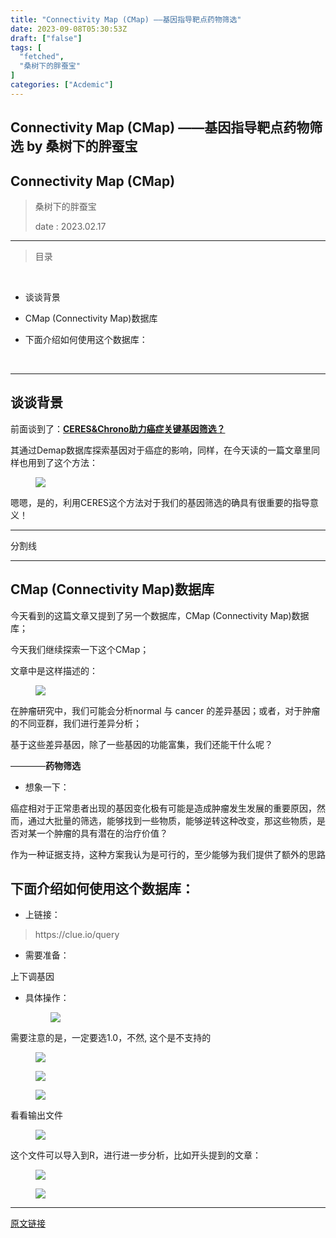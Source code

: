 ```yaml
---
title: "Connectivity Map (CMap) ——基因指导靶点药物筛选"
date: 2023-09-08T05:30:53Z
draft: ["false"]
tags: [
  "fetched",
  "桑树下的胖蚕宝"
]
categories: ["Acdemic"]
---
```

Connectivity Map (CMap) ——基因指导靶点药物筛选 by 桑树下的胖蚕宝
------
<div><section data-tool="mdnice编辑器" data-website="https://www.mdnice.com"><h1 data-tool="mdnice编辑器"><span></span><span>Connectivity Map (CMap)</span></h1><blockquote data-tool="mdnice编辑器"><p>桑树下的胖蚕宝</p><p>date : 2023.02.17</p></blockquote><hr data-tool="mdnice编辑器"><blockquote data-tool="mdnice编辑器"><p>目录</p></blockquote><p data-tool="mdnice编辑器"><br></p><ul><li><p>谈谈背景</p></li><li><p>CMap (Connectivity Map)数据库</p></li><li><p>下面介绍如何使用这个数据库：</p></li></ul><p data-tool="mdnice编辑器"><br></p><hr data-tool="mdnice编辑器"><h2 data-tool="mdnice编辑器"><span></span><span>谈谈背景</span></h2><p data-tool="mdnice编辑器">前面谈到了：<a href="https://mp.weixin.qq.com/s?__biz=Mzg2ODEzNjkwNg==&amp;mid=2247485328&amp;idx=1&amp;sn=b96c487b19cff0ddaad4f21ae4d3a2c4&amp;chksm=ceb1a535f9c62c236e3d9a01266e3c9383303dfd01e5fdaf515b2d8a0164136d0ae5fcbd5f07&amp;token=1662093621&amp;lang=zh_CN&amp;scene=21#wechat_redirect" data-linktype="2"><strong>CERES&amp;Chrono助力癌症关键基因筛选？</strong></a></p><p data-tool="mdnice编辑器">其通过Demap数据库探索基因对于癌症的影响，同样，在今天读的一篇文章里同样也用到了这个方法：</p><figure data-tool="mdnice编辑器"><img data-ratio="0.45074946466809424" data-src="https://mmbiz.qpic.cn/mmbiz_png/HG54NBootXbjKyFbC8MsOlocMtTPbXUaiczGicP8j2bpOspAfRia3wMqvbP4tFXKIbqjR4F8xt2UoKCT4PsPCazpw/640?wx_fmt=png" data-type="png" data-w="934" src="https://mmbiz.qpic.cn/mmbiz_png/HG54NBootXbjKyFbC8MsOlocMtTPbXUaiczGicP8j2bpOspAfRia3wMqvbP4tFXKIbqjR4F8xt2UoKCT4PsPCazpw/640?wx_fmt=png"></figure><p data-tool="mdnice编辑器">嗯嗯，是的，利用CERES这个方法对于我们的基因筛选的确具有很重要的指导意义！</p><hr data-tool="mdnice编辑器"><p data-tool="mdnice编辑器">分割线</p><hr data-tool="mdnice编辑器"><h2 data-tool="mdnice编辑器"><span></span><span>CMap (Connectivity Map)数据库</span></h2><p data-tool="mdnice编辑器">今天看到的这篇文章又提到了另一个数据库，CMap (Connectivity Map)数据库；</p><p data-tool="mdnice编辑器">今天我们继续探索一下这个CMap；</p><p data-tool="mdnice编辑器">文章中是这样描述的：</p><figure data-tool="mdnice编辑器"><img data-ratio="0.35567567567567565" data-src="https://mmbiz.qpic.cn/mmbiz_png/HG54NBootXbjKyFbC8MsOlocMtTPbXUaAZdA8ustOR7CnAlr6iayk3X2YZeBicDbJRzfAOdYfoTAicEibuM9udo5MQ/640?wx_fmt=png" data-type="png" data-w="925" src="https://mmbiz.qpic.cn/mmbiz_png/HG54NBootXbjKyFbC8MsOlocMtTPbXUaAZdA8ustOR7CnAlr6iayk3X2YZeBicDbJRzfAOdYfoTAicEibuM9udo5MQ/640?wx_fmt=png"></figure><p data-tool="mdnice编辑器">在肿瘤研究中，我们可能会分析normal 与 cancer 的差异基因；或者，对于肿瘤的不同亚群，我们进行差异分析；</p><p data-tool="mdnice编辑器">基于这些差异基因，除了一些基因的功能富集，我们还能干什么呢？</p><p data-tool="mdnice编辑器">————<strong>药物筛选</strong></p><ul data-tool="mdnice编辑器"><li><section>想象一下：</section></li></ul><p data-tool="mdnice编辑器">癌症相对于正常患者出现的基因变化极有可能是造成肿瘤发生发展的重要原因，然而，通过大批量的筛选，能够找到一些物质，能够逆转这种改变，那这些物质，是否对某一个肿瘤的具有潜在的治疗价值？</p><p data-tool="mdnice编辑器">作为一种证据支持，这种方案我认为是可行的，至少能够为我们提供了额外的思路</p><h2 data-tool="mdnice编辑器"><span></span><span>下面介绍如何使用这个数据库：</span></h2><ul data-tool="mdnice编辑器"><li><section>上链接：</section></li></ul><blockquote data-tool="mdnice编辑器"><p>https://clue.io/query</p></blockquote><ul data-tool="mdnice编辑器"><li><section>需要准备：</section></li></ul><p data-tool="mdnice编辑器">上下调基因</p><ul data-tool="mdnice编辑器"><li><section><p>具体操作：</p><figure><img data-ratio="0.49241819632881084" data-src="https://mmbiz.qpic.cn/mmbiz_png/HG54NBootXbjKyFbC8MsOlocMtTPbXUapb5rwrk41kLGy8ofewlyHeI9IDxRia7P828l2rmVvhm7BxAwDuS79SA/640?wx_fmt=png" data-type="png" data-w="2506" src="https://mmbiz.qpic.cn/mmbiz_png/HG54NBootXbjKyFbC8MsOlocMtTPbXUapb5rwrk41kLGy8ofewlyHeI9IDxRia7P828l2rmVvhm7BxAwDuS79SA/640?wx_fmt=png"></figure></section></li></ul><p data-tool="mdnice编辑器">需要注意的是，一定要选1.0，不然, 这个是不支持的</p><figure data-tool="mdnice编辑器"><img data-ratio="0.175704989154013" data-src="https://mmbiz.qpic.cn/mmbiz_png/HG54NBootXbjKyFbC8MsOlocMtTPbXUaCpMRRFCRiblNsiaPXzVyiaWSMe78GJwLArrQyRS6iamzSAWVLsSolrNYaA/640?wx_fmt=png" data-type="png" data-w="1383" src="https://mmbiz.qpic.cn/mmbiz_png/HG54NBootXbjKyFbC8MsOlocMtTPbXUaCpMRRFCRiblNsiaPXzVyiaWSMe78GJwLArrQyRS6iamzSAWVLsSolrNYaA/640?wx_fmt=png"></figure><figure data-tool="mdnice编辑器"><img data-ratio="0.15469613259668508" data-src="https://mmbiz.qpic.cn/mmbiz_png/HG54NBootXbjKyFbC8MsOlocMtTPbXUafNrPLLEia2aYeFLTsTuB3tTSbOlyHewLf3yv3cOzEjKs6kTBHGHuGUg/640?wx_fmt=png" data-type="png" data-w="1448" src="https://mmbiz.qpic.cn/mmbiz_png/HG54NBootXbjKyFbC8MsOlocMtTPbXUafNrPLLEia2aYeFLTsTuB3tTSbOlyHewLf3yv3cOzEjKs6kTBHGHuGUg/640?wx_fmt=png"></figure><figure data-tool="mdnice编辑器"><img data-ratio="0.5160680529300568" data-src="https://mmbiz.qpic.cn/mmbiz_png/HG54NBootXbjKyFbC8MsOlocMtTPbXUasdBblWKL7swKjDGUaUM3tPU1KdDDg0NE6Yh4OhrOHjahDOLG3WQaaQ/640?wx_fmt=png" data-type="png" data-w="2116" src="https://mmbiz.qpic.cn/mmbiz_png/HG54NBootXbjKyFbC8MsOlocMtTPbXUasdBblWKL7swKjDGUaUM3tPU1KdDDg0NE6Yh4OhrOHjahDOLG3WQaaQ/640?wx_fmt=png"></figure><p data-tool="mdnice编辑器">看看输出文件</p><figure data-tool="mdnice编辑器"><img data-ratio="0.8208955223880597" data-src="https://mmbiz.qpic.cn/mmbiz_png/HG54NBootXbjKyFbC8MsOlocMtTPbXUax4VEXyrgic09dDDVn2xM39jU9ypGWuvHFG40LK0vyUpynibnN4J9mguw/640?wx_fmt=png" data-type="png" data-w="1139" src="https://mmbiz.qpic.cn/mmbiz_png/HG54NBootXbjKyFbC8MsOlocMtTPbXUax4VEXyrgic09dDDVn2xM39jU9ypGWuvHFG40LK0vyUpynibnN4J9mguw/640?wx_fmt=png"></figure><p data-tool="mdnice编辑器">这个文件可以导入到R，进行进一步分析，比如开头提到的文章：</p><figure data-tool="mdnice编辑器"><img data-ratio="0.6573464912280702" data-src="https://mmbiz.qpic.cn/mmbiz_png/HG54NBootXbjKyFbC8MsOlocMtTPbXUaoAtRGzVPCcpJM0ibTUlensicXsZtS48qAcFqAIpHWVW8xLRwO4udKnjg/640?wx_fmt=png" data-type="png" data-w="1824" src="https://mmbiz.qpic.cn/mmbiz_png/HG54NBootXbjKyFbC8MsOlocMtTPbXUaoAtRGzVPCcpJM0ibTUlensicXsZtS48qAcFqAIpHWVW8xLRwO4udKnjg/640?wx_fmt=png"></figure><figure data-tool="mdnice编辑器"><img data-ratio="0.5623950755456072" data-src="https://mmbiz.qpic.cn/mmbiz_png/HG54NBootXbjKyFbC8MsOlocMtTPbXUatn8B0ITpB44YS6HzRA08UzvDojB5ia4Cz8HmWqQndMPeMQiccbrKvuyg/640?wx_fmt=png" data-type="png" data-w="1787" src="https://mmbiz.qpic.cn/mmbiz_png/HG54NBootXbjKyFbC8MsOlocMtTPbXUatn8B0ITpB44YS6HzRA08UzvDojB5ia4Cz8HmWqQndMPeMQiccbrKvuyg/640?wx_fmt=png"></figure></section><p><mp-style-type data-value="3"></mp-style-type></p></div>  
<hr>
<a href="https://mp.weixin.qq.com/s/VYyVTyEVfWgYzSVUc8lftw",target="_blank" rel="noopener noreferrer">原文链接</a>
